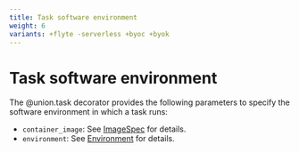 ```yaml
---
title: Task software environment
weight: 6
variants: +flyte -serverless +byoc +byok
---
```


# Task software environment

The @union.task decorator provides the following parameters to specify the software environment in which a task runs:

* `container_image`: See [ImageSpec](./imagespec.md) for details.
* `environment`: See [Environment](./environment-variables.md) for details.
